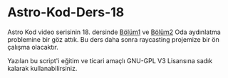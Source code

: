 # Astro-Kod-Ders-18
Astro Kod video serisinin 18. dersinde [Bölüm1](https://youtu.be/i2_pnbQvaGI) ve [Bölüm2](https://youtu.be/2oGJM88mP0A) Oda aydınlatma problemine bir göz attık. Bu ders daha sonra raycasting projemize bir ön çalışma olacaktır.

Yazılan bu script'i eğitim ve ticari amaçlı GNU-GPL V3 Lisansına sadık kalarak kullanabilirsiniz.
